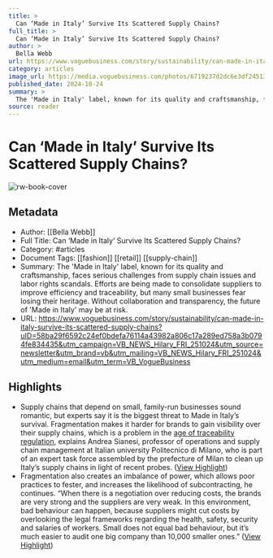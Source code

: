 ```yaml
---
title: >
  Can ‘Made in Italy’ Survive Its Scattered Supply Chains?
full_title: >
  Can ‘Made in Italy’ Survive Its Scattered Supply Chains?
author: >
  Bella Webb
url: https://www.voguebusiness.com/story/sustainability/can-made-in-italy-survive-its-scattered-supply-chains?uID=58ba29f6592c24ef0bdefa76114a43982a806c17a289ed758a3b0794fe834435&utm_campaign=VB_NEWS_Hilary_FRI_251024&utm_source=newsletter&utm_brand=vb&utm_mailing=VB_NEWS_Hilary_FRI_251024&utm_medium=email&utm_term=VB_VogueBusiness
category: articles
image_url: https://media.voguebusiness.com/photos/6719237d2dc6e3df24513f96/16:9/w_1280,c_limit/MADEINITALY-VOGUEBUS-231024-SOCIAL-NEWSLETTER.jpg
published_date: 2024-10-24
summary: >
  The 'Made in Italy' label, known for its quality and craftsmanship, faces serious challenges from supply chain issues and labor rights scandals. Efforts are being made to consolidate suppliers to improve efficiency and traceability, but many small businesses fear losing their heritage. Without collaboration and transparency, the future of 'Made in Italy' may be at risk.
source: reader
---
```

# Can ‘Made in Italy’ Survive Its Scattered Supply Chains?

![rw-book-cover](https://media.voguebusiness.com/photos/6719237d2dc6e3df24513f96/16:9/w_1280,c_limit/MADEINITALY-VOGUEBUS-231024-SOCIAL-NEWSLETTER.jpg)

## Metadata
- Author: [[Bella Webb]]
- Full Title: Can ‘Made in Italy’ Survive Its Scattered Supply Chains?
- Category: #articles
- Document Tags: [[fashion]] [[retail]] [[supply-chain]] 
- Summary: The 'Made in Italy' label, known for its quality and craftsmanship, faces serious challenges from supply chain issues and labor rights scandals. Efforts are being made to consolidate suppliers to improve efficiency and traceability, but many small businesses fear losing their heritage. Without collaboration and transparency, the future of 'Made in Italy' may be at risk.
- URL: https://www.voguebusiness.com/story/sustainability/can-made-in-italy-survive-its-scattered-supply-chains?uID=58ba29f6592c24ef0bdefa76114a43982a806c17a289ed758a3b0794fe834435&utm_campaign=VB_NEWS_Hilary_FRI_251024&utm_source=newsletter&utm_brand=vb&utm_mailing=VB_NEWS_Hilary_FRI_251024&utm_medium=email&utm_term=VB_VogueBusiness

## Highlights
- Supply chains that depend on small, family-run businesses sound romantic, but experts say it is the biggest threat to Made in Italy’s survival. Fragmentation makes it harder for brands to gain visibility over their supply chains, which is a problem in the [age of traceability regulation](https://www.voguebusiness.com/story/sustainability/the-fashion-execs-guide-to-digital-product-passports), explains Andrea Sianesi, professor of operations and supply chain management at Italian university Politecnico di Milano, who is part of an expert task force assembled by the prefecture of Milan to clean up Italy’s supply chains in light of recent probes. ([View Highlight](https://read.readwise.io/read/01jb1qc4981aq23h41qs9b8dte))
- Fragmentation also creates an imbalance of power, which allows poor practices to fester, and increases the likelihood of subcontracting, he continues. “When there is a negotiation over reducing costs, the brands are very strong and the suppliers are very weak. In this environment, bad behaviour can happen, because suppliers might cut costs by overlooking the legal frameworks regarding the health, safety, security and salaries of workers. Small does not equal bad behaviour, but it’s much easier to audit one big company than 10,000 smaller ones.” ([View Highlight](https://read.readwise.io/read/01jb1qddf018a7232tjany716w))



